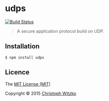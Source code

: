 # udps
[![Build Status](https://travis-ci.org/christophwitzko/udps.svg)](https://travis-ci.org/christophwitzko/udps)
> A secure application protocol build on UDP.

## Installation

    $ npm install udps

## Licence

The [MIT License (MIT)](http://opensource.org/licenses/MIT)

Copyright © 2015 [Christoph Witzko](https://twitter.com/christophwitzko)
